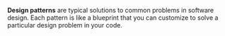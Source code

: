 **Design patterns** are typical solutions to common problems in software design. Each pattern is like a blueprint that you can customize to solve a particular design problem in your code.